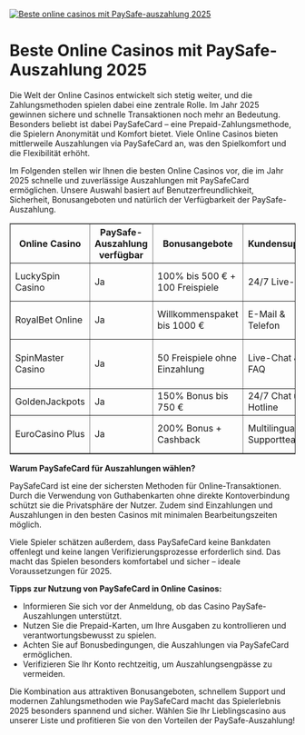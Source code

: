 [![Beste online casinos mit PaySafe-auszahlung 2025](https://123-caf.pages.dev/gitsignup.png)](https://vrmoo.ru/Bt82HjjY)

<h1>Beste Online Casinos mit PaySafe-Auszahlung 2025</h1> <p>Die Welt der Online Casinos entwickelt sich stetig weiter, und die Zahlungsmethoden spielen dabei eine zentrale Rolle. Im Jahr 2025 gewinnen sichere und schnelle Transaktionen noch mehr an Bedeutung. Besonders beliebt ist dabei PaySafeCard – eine Prepaid-Zahlungsmethode, die Spielern Anonymität und Komfort bietet. Viele Online Casinos bieten mittlerweile Auszahlungen via PaySafeCard an, was den Spielkomfort und die Flexibilität erhöht.</p>  <p>Im Folgenden stellen wir Ihnen die besten Online Casinos vor, die im Jahr 2025 schnelle und zuverlässige Auszahlungen mit PaySafeCard ermöglichen. Unsere Auswahl basiert auf Benutzerfreundlichkeit, Sicherheit, Bonusangeboten und natürlich der Verfügbarkeit der PaySafe-Auszahlung.</p>  <table border="1" cellspacing="0" cellpadding="8">   <thead>     <tr>       <th>Online Casino</th>       <th>PaySafe-Auszahlung verfügbar</th>       <th>Bonusangebote</th>       <th>Kundensupport</th>       <th>Besonderheiten</th>     </tr>   </thead>   <tbody>     <tr>       <td>LuckySpin Casino</td>       <td>Ja</td>       <td>100% bis 500 € + 100 Freispiele</td>       <td>24/7 Live-Chat</td>       <td>Schnelle Auszahlungen, VIP-Programm</td>     </tr>     <tr>       <td>RoyalBet Online</td>       <td>Ja</td>       <td>Willkommenspaket bis 1000 €</td>       <td>E-Mail & Telefon</td>       <td>Mehrsprachiger Support, Mobile App</td>     </tr>     <tr>       <td>SpinMaster Casino</td>       <td>Ja</td>       <td>50 Freispiele ohne Einzahlung</td>       <td>Live-Chat & FAQ</td>       <td>Große Slot-Auswahl, schnelles Cashout</td>     </tr>     <tr>       <td>GoldenJackpots</td>       <td>Ja</td>       <td>150% Bonus bis 750 €</td>       <td>24/7 Chat und Hotline</td>       <td>Tägliche Turniere, Treuepunkte</td>     </tr>     <tr>       <td>EuroCasino Plus</td>       <td>Ja</td>       <td>200% Bonus + Cashback</td>       <td>Multilinguales Supportteam</td>       <td>Live-Dealer-Spiele, hohe Auszahlungslimits</td>     </tr>   </tbody> </table>  <p><strong>Warum PaySafeCard für Auszahlungen wählen?</strong></p> <p>PaySafeCard ist eine der sichersten Methoden für Online-Transaktionen. Durch die Verwendung von Guthabenkarten ohne direkte Kontoverbindung schützt sie die Privatsphäre der Nutzer. Zudem sind Einzahlungen und Auszahlungen in den besten Casinos mit minimalen Bearbeitungszeiten möglich.</p>  <p>Viele Spieler schätzen außerdem, dass PaySafeCard keine Bankdaten offenlegt und keine langen Verifizierungsprozesse erforderlich sind. Das macht das Spielen besonders komfortabel und sicher – ideale Voraussetzungen für 2025.</p>  <p><strong>Tipps zur Nutzung von PaySafeCard in Online Casinos:</strong></p> <ul>   <li>Informieren Sie sich vor der Anmeldung, ob das Casino PaySafe-Auszahlungen unterstützt.</li>   <li>Nutzen Sie die Prepaid-Karten, um Ihre Ausgaben zu kontrollieren und verantwortungsbewusst zu spielen.</li>   <li>Achten Sie auf Bonusbedingungen, die Auszahlungen via PaySafeCard ermöglichen.</li>   <li>Verifizieren Sie Ihr Konto rechtzeitig, um Auszahlungsengpässe zu vermeiden.</li> </ul>  <p>Die Kombination aus attraktiven Bonusangeboten, schnellem Support und modernen Zahlungsmethoden wie PaySafeCard macht das Spielerlebnis 2025 besonders spannend und sicher. Wählen Sie Ihr Lieblingscasino aus unserer Liste und profitieren Sie von den Vorteilen der PaySafe-Auszahlung!</p>